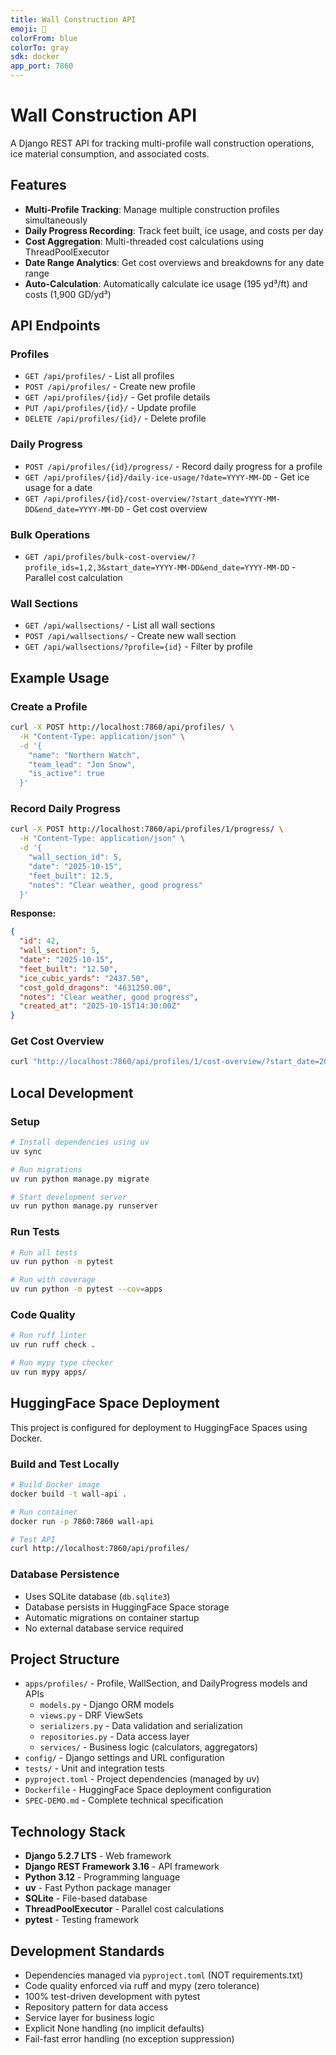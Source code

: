 ```yaml
---
title: Wall Construction API
emoji: 🏰
colorFrom: blue
colorTo: gray
sdk: docker
app_port: 7860
---
```


# Wall Construction API

A Django REST API for tracking multi-profile wall construction operations, ice material consumption, and associated costs.

## Features

- **Multi-Profile Tracking**: Manage multiple construction profiles simultaneously
- **Daily Progress Recording**: Track feet built, ice usage, and costs per day
- **Cost Aggregation**: Multi-threaded cost calculations using ThreadPoolExecutor
- **Date Range Analytics**: Get cost overviews and breakdowns for any date range
- **Auto-Calculation**: Automatically calculate ice usage (195 yd³/ft) and costs (1,900 GD/yd³)

## API Endpoints

### Profiles

- `GET /api/profiles/` - List all profiles
- `POST /api/profiles/` - Create new profile
- `GET /api/profiles/{id}/` - Get profile details
- `PUT /api/profiles/{id}/` - Update profile
- `DELETE /api/profiles/{id}/` - Delete profile

### Daily Progress

- `POST /api/profiles/{id}/progress/` - Record daily progress for a profile
- `GET /api/profiles/{id}/daily-ice-usage/?date=YYYY-MM-DD` - Get ice usage for a date
- `GET /api/profiles/{id}/cost-overview/?start_date=YYYY-MM-DD&end_date=YYYY-MM-DD` - Get cost overview

### Bulk Operations

- `GET /api/profiles/bulk-cost-overview/?profile_ids=1,2,3&start_date=YYYY-MM-DD&end_date=YYYY-MM-DD` - Parallel cost calculation

### Wall Sections

- `GET /api/wallsections/` - List all wall sections
- `POST /api/wallsections/` - Create new wall section
- `GET /api/wallsections/?profile={id}` - Filter by profile

## Example Usage

### Create a Profile

```bash
curl -X POST http://localhost:7860/api/profiles/ \
  -H "Content-Type: application/json" \
  -d '{
    "name": "Northern Watch",
    "team_lead": "Jon Snow",
    "is_active": true
  }'
```

### Record Daily Progress

```bash
curl -X POST http://localhost:7860/api/profiles/1/progress/ \
  -H "Content-Type: application/json" \
  -d '{
    "wall_section_id": 5,
    "date": "2025-10-15",
    "feet_built": 12.5,
    "notes": "Clear weather, good progress"
  }'
```

**Response:**
```json
{
  "id": 42,
  "wall_section": 5,
  "date": "2025-10-15",
  "feet_built": "12.50",
  "ice_cubic_yards": "2437.50",
  "cost_gold_dragons": "4631250.00",
  "notes": "Clear weather, good progress",
  "created_at": "2025-10-15T14:30:00Z"
}
```

### Get Cost Overview

```bash
curl "http://localhost:7860/api/profiles/1/cost-overview/?start_date=2025-10-01&end_date=2025-10-15"
```

## Local Development

### Setup

```bash
# Install dependencies using uv
uv sync

# Run migrations
uv run python manage.py migrate

# Start development server
uv run python manage.py runserver
```

### Run Tests

```bash
# Run all tests
uv run python -m pytest

# Run with coverage
uv run python -m pytest --cov=apps
```

### Code Quality

```bash
# Run ruff linter
uv run ruff check .

# Run mypy type checker
uv run mypy apps/
```

## HuggingFace Space Deployment

This project is configured for deployment to HuggingFace Spaces using Docker.

### Build and Test Locally

```bash
# Build Docker image
docker build -t wall-api .

# Run container
docker run -p 7860:7860 wall-api

# Test API
curl http://localhost:7860/api/profiles/
```

### Database Persistence

- Uses SQLite database (`db.sqlite3`)
- Database persists in HuggingFace Space storage
- Automatic migrations on container startup
- No external database service required

## Project Structure

- `apps/profiles/` - Profile, WallSection, and DailyProgress models and APIs
  - `models.py` - Django ORM models
  - `views.py` - DRF ViewSets
  - `serializers.py` - Data validation and serialization
  - `repositories.py` - Data access layer
  - `services/` - Business logic (calculators, aggregators)
- `config/` - Django settings and URL configuration
- `tests/` - Unit and integration tests
- `pyproject.toml` - Project dependencies (managed by uv)
- `Dockerfile` - HuggingFace Space deployment configuration
- `SPEC-DEMO.md` - Complete technical specification

## Technology Stack

- **Django 5.2.7 LTS** - Web framework
- **Django REST Framework 3.16** - API framework
- **Python 3.12** - Programming language
- **uv** - Fast Python package manager
- **SQLite** - File-based database
- **ThreadPoolExecutor** - Parallel cost calculations
- **pytest** - Testing framework

## Development Standards

- Dependencies managed via `pyproject.toml` (NOT requirements.txt)
- Code quality enforced via ruff and mypy (zero tolerance)
- 100% test-driven development with pytest
- Repository pattern for data access
- Service layer for business logic
- Explicit None handling (no implicit defaults)
- Fail-fast error handling (no exception suppression)
